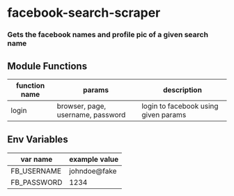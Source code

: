 # facebook-search-scraper
### Gets the facebook names and profile pic of a given search name 

## Module Functions
function name|params|description
-|-|-
login | browser, page, username, password | login to facebook using given params

## Env Variables
var name | example value
-|-
FB_USERNAME |  johndoe@fake
FB_PASSWORD | 1234
